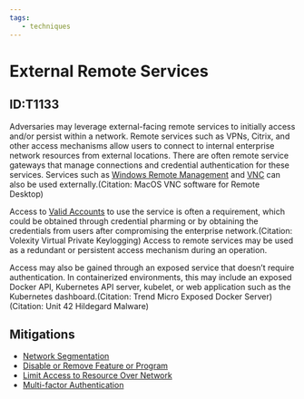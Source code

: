 ```yaml
---
tags:
   - techniques
---
```

# External Remote Services
## ID:T1133
Adversaries may leverage external-facing remote services to initially access and/or persist within a network. Remote services such as VPNs, Citrix, and other access mechanisms allow users to connect to internal enterprise network resources from external locations. There are often remote service gateways that manage connections and credential authentication for these services. Services such as [Windows Remote Management](/mitre/techniques/T1021/006) and [VNC](/mitre/techniques/T1021/005) can also be used externally.(Citation: MacOS VNC software for Remote Desktop)

Access to [Valid Accounts](/mitre/techniques/T1078) to use the service is often a requirement, which could be obtained through credential pharming or by obtaining the credentials from users after compromising the enterprise network.(Citation: Volexity Virtual Private Keylogging) Access to remote services may be used as a redundant or persistent access mechanism during an operation.

Access may also be gained through an exposed service that doesn’t require authentication. In containerized environments, this may include an exposed Docker API, Kubernetes API server, kubelet, or web application such as the Kubernetes dashboard.(Citation: Trend Micro Exposed Docker Server)(Citation: Unit 42 Hildegard Malware)
## Mitigations
* [Network Segmentation](mitigations/M1030)
* [Disable or Remove Feature or Program](mitigations/M1042)
* [Limit Access to Resource Over Network](mitigations/M1035)
* [Multi-factor Authentication](mitigations/M1032)
